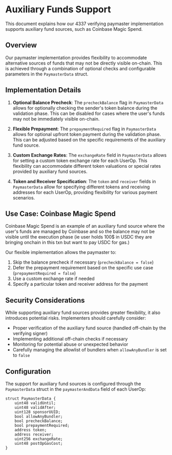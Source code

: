 # Auxiliary Funds Support

This document explains how our 4337 verifying paymaster implementation supports auxiliary fund sources, such as Coinbase Magic Spend.

## Overview

Our paymaster implementation provides flexibility to accommodate alternative sources of funds that may not be directly visible on-chain. This is achieved through a combination of optional checks and configurable parameters in the `PaymasterData` struct.

## Implementation Details

1. **Optional Balance Precheck**: The `precheckBalance` flag in `PaymasterData` allows for optionally checking the sender's token balance during the validation phase. This can be disabled for cases where the user's funds may not be immediately visible on-chain.

2. **Flexible Prepayment**: The `prepaymentRequired` flag in `PaymasterData` allows for optional upfront token payment during the validation phase. This can be adjusted based on the specific requirements of the auxiliary fund source.

3. **Custom Exchange Rates**: The `exchangeRate` field in `PaymasterData` allows for setting a custom token exchange rate for each UserOp. This flexibility can accommodate different token valuations or special rates provided by auxiliary fund sources.

4. **Token and Receiver Specification**: The `token` and `receiver` fields in `PaymasterData` allow for specifying different tokens and receiving addresses for each UserOp, providing flexibility for various payment scenarios.

## Use Case: Coinbase Magic Spend

Coinbase Magic Spend is an example of an auxiliary fund source where the user's funds are managed by Coinbase and so the balance may not be visible until the execution phase (ie user holds 100$ in USDC they are bringing onchain in this txn but want to pay USDC for gas.)

Our flexible implementation allows the paymaster to:

1. Skip the balance precheck if necessary (`precheckBalance = false`)
2. Defer the prepayment requirement based on the specific use case (`prepaymentRequired = false`)
3. Use a custom exchange rate if needed
4. Specify a particular token and receiver address for the payment

## Security Considerations

While supporting auxiliary fund sources provides greater flexibility, it also introduces potential risks. Implementers should carefully consider:

- Proper verification of the auxiliary fund source (handled off-chain by the verifying signer)
- Implementing additional off-chain checks if necessary
- Monitoring for potential abuse or unexpected behavior
- Carefully managing the allowlist of bundlers when `allowAnyBundler` is set to `false`

## Configuration

The support for auxiliary fund sources is configured through the `PaymasterData` struct in the `paymasterAndData` field of each UserOp:

```solidity
struct PaymasterData {
    uint48 validUntil;
    uint48 validAfter;
    uint128 sponsorUUID;
    bool allowAnyBundler;
    bool precheckBalance;
    bool prepaymentRequired;
    address token;
    address receiver;
    uint256 exchangeRate;
    uint48 postOpGasCost;
}
```
